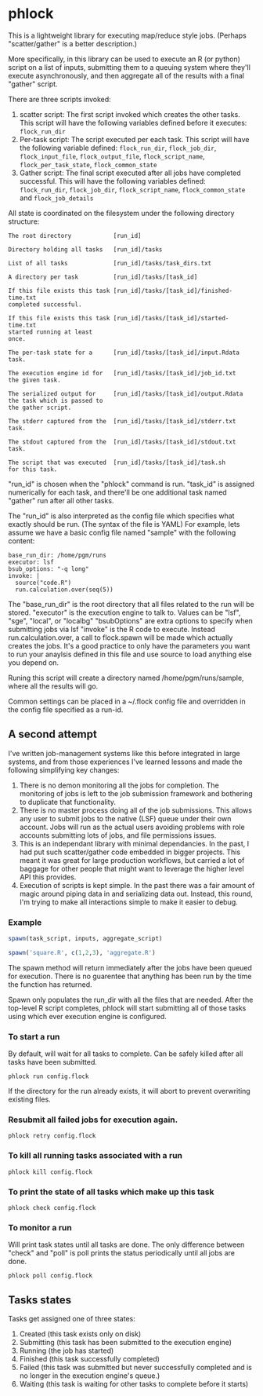 # phlock

This is a lightweight library for executing map/reduce style jobs.  (Perhaps "scatter/gather" is a better description.)

More specifically, in this library can be used to execute an R (or python) script on a list of inputs, submitting them to a queuing system where they'll execute asynchronously, and then 
aggregate all of the results with a final "gather" script.

There are three scripts invoked:

1. scatter script: The first script invoked which creates the other tasks.   This script will have the following variables defined before it executes: `flock_run_dir`
2. Per-task script: The script executed per each task.  This script will have the following variable defined: `flock_run_dir`, `flock_job_dir`, `flock_input_file`, `flock_output_file`, `flock_script_name`, `flock_per_task_state`, `flock_common_state`
3. Gather script: The final script executed after all jobs have completed successful.  This will have the following variables defined: `flock_run_dir`, `flock_job_dir`, `flock_script_name`, `flock_common_state` and `flock_job_details`

All state is coordinated on the filesystem under the following directory structure:

```
The root directory            [run_id]

Directory holding all tasks   [run_id]/tasks

List of all tasks             [run_id]/tasks/task_dirs.txt

A directory per task          [run_id]/tasks/[task_id]

If this file exists this task [run_id]/tasks/[task_id]/finished-time.txt 
completed successful.

If this file exists this task [run_id]/tasks/[task_id]/started-time.txt 
started running at least 
once.

The per-task state for a      [run_id]/tasks/[task_id]/input.Rdata       
task.

The execution engine id for   [run_id]/tasks/[task_id]/job_id.txt        
the given task.

The serialized output for     [run_id]/tasks/[task_id]/output.Rdata      
the task which is passed to
the gather script.

The stderr captured from the  [run_id]/tasks/[task_id]/stderr.txt        
task.

The stdout captured from the  [run_id]/tasks/[task_id]/stdout.txt  
task.

The script that was executed  [run_id]/tasks/[task_id]/task.sh
for this task.
```

"run_id" is chosen when the "phlock" command is run.  "task_id" is assigned numerically for each task, and there'll be one additional task named "gather" run after all other tasks.

The "run_id" is also interpreted as the config file which specifies what exactly should be run.  (The syntax of the file is YAML)  For example, lets 
assume we have a basic config file named "sample" with the following content:

```
base_run_dir: /home/pgm/runs
executor: lsf
bsub_options: "-q long"
invoke: |
  source("code.R")
  run.calculation.over(seq(5))
```

The "base_run_dir" is the root directory that all files related to the run will be stored.
"executor" is the execution engine to talk to.  Values can be "lsf", "sge", "local", or "localbg"
"bsubOptions" are extra options to specify when submitting jobs via lsf
"invoke" is the R code to execute.  Instead run.calculation.over, a call to flock.spawn will be made which actually creates the jobs.  It's a good practice to only have the parameters you want to run your anaylsis defined in this file and use source to load anything else you depend on.

Runing this script will create a directory named /home/pgm/runs/sample, where all the results will go.

Common settings can be placed in a ~/.flock config file and overridden in the config file specified as a run-id.

## A second attempt

I've written job-management systems like this before integrated in large systems, and from those experiences I've learned lessons and made the following simplifying key changes:

1. There is no demon monitoring all the jobs for completion.   The monitoring of jobs is left to the job submission framework and bothering to duplicate that functionality.
2. There is no master process doing all of the job submissions.  This allows any user to submit jobs to the native (LSF) queue under their own account.  Jobs will run as the actual users avoiding problems with role accounts submitting lots of jobs, and file permissions issues.
3. This is an independant library with minimal dependancies.  In the past, I had put such scatter/gather code embedded in bigger projects.  This meant it was great for large production workflows, but carried a lot of baggage for other people that might want to leverage the higher level API this provides.
4. Execution of scripts is kept simple.   In the past there was a fair amount of magic around piping data in and serializing data out.  Instead, this round, I'm trying to make all interactions simple to make it easier to debug.

### Example

```R
spawn(task_script, inputs, aggregate_script)
```

```R
spawn('square.R', c(1,2,3), 'aggregate.R')
```

The spawn method will return immediately after the jobs have been queued for execution.  There is no guarentee that anything has been run by the time the function has returned.

Spawn only populates the run_dir with all the files that are needed.  After the top-level R script completes, phlock will start submitting all of those tasks using which ever
execution engine is configured.

### To start a run
By default, will wait for all tasks to complete.  Can be safely killed after all tasks have been submitted.
```
phlock run config.flock
```
If the directory for the run already exists, it will abort to prevent overwriting existing files.

### Resubmit all failed jobs for execution again.
```
phlock retry config.flock
```

### To kill all running tasks associated with a run
```
phlock kill config.flock
```

### To print the state of all tasks which make up this task
```
phlock check config.flock
```

### To monitor a run
Will print task states until all tasks are done.  The only difference between "check" and "poll" is poll prints the status periodically until all jobs are done.
```
phlock poll config.flock
```

## Tasks states

Tasks get assigned one of three states: 

1. Created (this task exists only on disk)
2. Submitting (this task has been submitted to the execution engine)
3. Running (the job has started)
3. Finished (this task successfully completed)
4. Failed (this task was submitted but never successfully completed and is no longer in the execution engine's queue.)
5. Waiting (this task is waiting for other tasks to complete before it starts)

